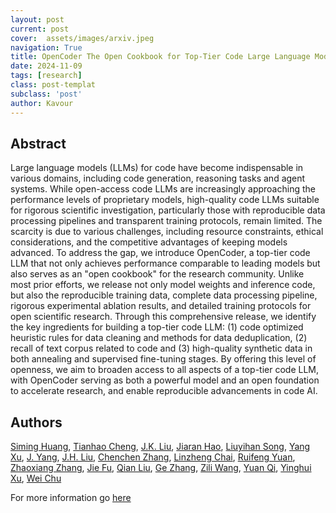 ```yaml
---
layout: post
current: post
cover:  assets/images/arxiv.jpeg
navigation: True
title: OpenCoder The Open Cookbook for Top-Tier Code Large Language Models
date: 2024-11-09
tags: [research]
class: post-templat
subclass: 'post'
author: Kavour
---
```


<h2> Abstract </h2>

<p> Large language models (LLMs) for code have become indispensable in various domains, including code generation, reasoning tasks and agent systems. While open-access code LLMs are increasingly approaching the performance levels of proprietary models, high-quality code LLMs suitable for rigorous scientific investigation, particularly those with reproducible data processing pipelines and transparent training protocols, remain limited. The scarcity is due to various challenges, including resource constraints, ethical considerations, and the competitive advantages of keeping models advanced. To address the gap, we introduce OpenCoder, a top-tier code LLM that not only achieves performance comparable to leading models but also serves as an "open cookbook" for the research community. Unlike most prior efforts, we release not only model weights and inference code, but also the reproducible training data, complete data processing pipeline, rigorous experimental ablation results, and detailed training protocols for open scientific research. Through this comprehensive release, we identify the key ingredients for building a top-tier code LLM: (1) code optimized heuristic rules for data cleaning and methods for data deduplication, (2) recall of text corpus related to code and (3) high-quality synthetic data in both annealing and supervised fine-tuning stages. By offering this level of openness, we aim to broaden access to all aspects of a top-tier code LLM, with OpenCoder serving as both a powerful model and an open foundation to accelerate research, and enable reproducible advancements in code AI. </p>

<h2> Authors </h2>

<p> <a href="https://arxiv.org/search/cs?searchtype=author&amp;query=Huang,+S" rel="nofollow">Siming Huang</a>, <a href="https://arxiv.org/search/cs?searchtype=author&amp;query=Cheng,+T" rel="nofollow">Tianhao Cheng</a>, <a href="https://arxiv.org/search/cs?searchtype=author&amp;query=Liu,+J" rel="nofollow">J.K. Liu</a>, <a href="https://arxiv.org/search/cs?searchtype=author&amp;query=Hao,+J" rel="nofollow">Jiaran Hao</a>, <a href="https://arxiv.org/search/cs?searchtype=author&amp;query=Song,+L" rel="nofollow">Liuyihan Song</a>, <a href="https://arxiv.org/search/cs?searchtype=author&amp;query=Xu,+Y" rel="nofollow">Yang Xu</a>, <a href="https://arxiv.org/search/cs?searchtype=author&amp;query=Yang,+J" rel="nofollow">J. Yang</a>, <a href="https://arxiv.org/search/cs?searchtype=author&amp;query=Liu,+J" rel="nofollow">J.H. Liu</a>, <a href="https://arxiv.org/search/cs?searchtype=author&amp;query=Zhang,+C" rel="nofollow">Chenchen Zhang</a>, <a href="https://arxiv.org/search/cs?searchtype=author&amp;query=Chai,+L" rel="nofollow">Linzheng Chai</a>, <a href="https://arxiv.org/search/cs?searchtype=author&amp;query=Yuan,+R" rel="nofollow">Ruifeng Yuan</a>, <a href="https://arxiv.org/search/cs?searchtype=author&amp;query=Zhang,+Z" rel="nofollow">Zhaoxiang Zhang</a>, <a href="https://arxiv.org/search/cs?searchtype=author&amp;query=Fu,+J" rel="nofollow">Jie Fu</a>, <a href="https://arxiv.org/search/cs?searchtype=author&amp;query=Liu,+Q" rel="nofollow">Qian Liu</a>, <a href="https://arxiv.org/search/cs?searchtype=author&amp;query=Zhang,+G" rel="nofollow">Ge Zhang</a>, <a href="https://arxiv.org/search/cs?searchtype=author&amp;query=Wang,+Z" rel="nofollow">Zili Wang</a>, <a href="https://arxiv.org/search/cs?searchtype=author&amp;query=Qi,+Y" rel="nofollow">Yuan Qi</a>, <a href="https://arxiv.org/search/cs?searchtype=author&amp;query=Xu,+Y" rel="nofollow">Yinghui Xu</a>, <a href="https://arxiv.org/search/cs?searchtype=author&amp;query=Chu,+W" rel="nofollow">Wei Chu</a> </p>

<p>For more information go <a href='https://arxiv.org/abs/2411.04905'>here</a></p>